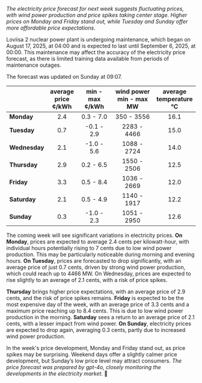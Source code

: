 *The electricity price forecast for next week suggests fluctuating prices, with wind power production and price spikes taking center stage. Higher prices on Monday and Friday stand out, while Tuesday and Sunday offer more affordable price expectations.*

Loviisa 2 nuclear power plant is undergoing maintenance, which began on August 17, 2025, at 04:00 and is expected to last until September 6, 2025, at 00:00. This maintenance may affect the accuracy of the electricity price forecast, as there is limited training data available from periods of maintenance outages.

The forecast was updated on Sunday at 09:07.

|           | average<br>price<br>¢/kWh | min - max<br>¢/kWh | wind power<br>min - max<br>MW | average<br>temperature<br>°C |
|:-------------|:----------------:|:----------------:|:-------------:|:-------------:|
| **Monday** | 2.4 | 0.3 - 7.0 | 350 - 3556 | 16.1 |
| **Tuesday**   | 0.7 | -0.1 - 2.9 | 2283 - 4466 | 15.0 |
| **Wednesday** | 2.1 | -1.0 - 5.6 | 1088 - 2724 | 14.0 |
| **Thursday**   | 2.9 | 0.2 - 6.5 | 1550 - 2506 | 12.5 |
| **Friday** | 3.3 | 0.5 - 8.4 | 1036 - 2669 | 12.0 |
| **Saturday**  | 2.1 | 0.5 - 4.9 | 1140 - 1917 | 12.2 |
| **Sunday** | 0.3 | -1.0 - 2.3 | 1051 - 2950 | 12.6 |

The coming week will see significant variations in electricity prices. **On Monday**, prices are expected to average 2.4 cents per kilowatt-hour, with individual hours potentially rising to 7 cents due to low wind power production. This may be particularly noticeable during morning and evening hours. **On Tuesday**, prices are forecasted to drop significantly, with an average price of just 0.7 cents, driven by strong wind power production, which could reach up to 4466 MW. On Wednesday, prices are expected to rise slightly to an average of 2.1 cents, with a risk of price spikes.

**Thursday** brings higher price expectations, with an average price of 2.9 cents, and the risk of price spikes remains. **Friday** is expected to be the most expensive day of the week, with an average price of 3.3 cents and a maximum price reaching up to 8.4 cents. This is due to low wind power production in the morning. **Saturday** sees a return to an average price of 2.1 cents, with a lesser impact from wind power. **On Sunday**, electricity prices are expected to drop again, averaging 0.3 cents, partly due to increased wind power production.

In the week's price development, Monday and Friday stand out, as price spikes may be surprising. Weekend days offer a slightly calmer price development, but Sunday’s low price level may attract consumers. *The price forecast was prepared by gpt-4o, closely monitoring the developments in the electricity market.* 🔋
